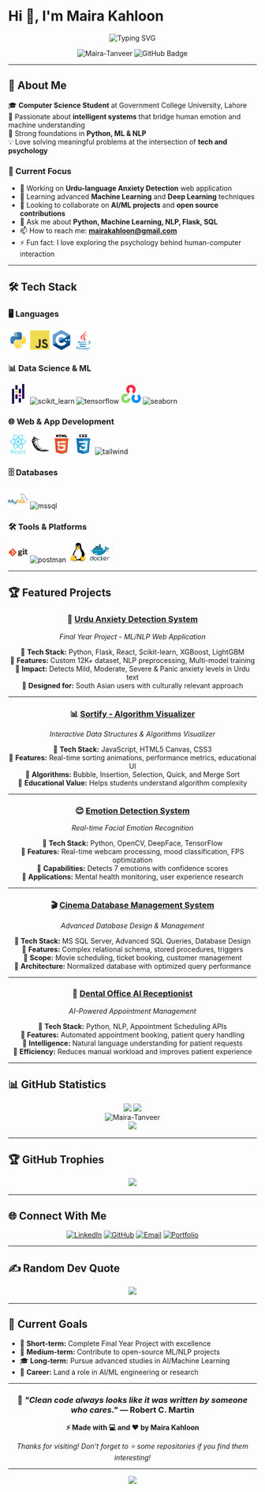 # Hi 👋, I'm Maira Kahloon

<div align="center">
  <img src="https://readme-typing-svg.herokuapp.com?font=Fira+Code&pause=1000&color=2196F3&center=true&vCenter=true&width=435&lines=Computer+Science+Student;Python+Developer;ML+%26+NLP+Enthusiast;Backend+Developer;Final+Year+CS+Student" alt="Typing SVG" />
</div>

<p align="center">
  <img src="https://komarev.com/ghpvc/?username=Maira-Tanveer&label=Profile%20views&color=0e75b6&style=flat" alt="Maira-Tanveer" />
  <img src="https://img.shields.io/github/followers/Maira-Tanveer?label=Followers&style=social" alt="GitHub Badge">
</p>

---

## 💫 About Me

🎓 **Computer Science Student** at Government College University, Lahore  
🧠 Passionate about **intelligent systems** that bridge human emotion and machine understanding  
🐍 Strong foundations in **Python, ML & NLP**  
💡 Love solving meaningful problems at the intersection of **tech and psychology**

### 🚀 Current Focus
- 🔭 Working on **Urdu-language Anxiety Detection** web application
- 🌱 Learning advanced **Machine Learning** and **Deep Learning** techniques  
- 👯 Looking to collaborate on **AI/ML projects** and **open source contributions**
- 💬 Ask me about **Python, Machine Learning, NLP, Flask, SQL**
- 📫 How to reach me: **mairakahloon@gmail.com**
- ⚡ Fun fact: I love exploring the psychology behind human-computer interaction

---

## 🛠️ Tech Stack

### 🖥️ Languages
<p align="left">
  <img src="https://raw.githubusercontent.com/devicons/devicon/master/icons/python/python-original.svg" alt="python" width="40" height="40"/>
  <img src="https://raw.githubusercontent.com/devicons/devicon/master/icons/javascript/javascript-original.svg" alt="javascript" width="40" height="40"/>
  <img src="https://raw.githubusercontent.com/devicons/devicon/master/icons/cplusplus/cplusplus-original.svg" alt="cplusplus" width="40" height="40"/>
  <img src="https://raw.githubusercontent.com/devicons/devicon/master/icons/java/java-original.svg" alt="java" width="40" height="40"/>
</p>

### 📊 Data Science & ML
<p align="left">
  <img src="https://raw.githubusercontent.com/devicons/devicon/2ae2a900d2f041da66e950e4d48052658d850630/icons/pandas/pandas-original.svg" alt="pandas" width="40" height="40"/>
  <img src="https://upload.wikimedia.org/wikipedia/commons/0/05/Scikit_learn_logo_small.svg" alt="scikit_learn" width="40" height="40"/>
  <img src="https://www.vectorlogo.zone/logos/tensorflow/tensorflow-icon.svg" alt="tensorflow" width="40" height="40"/>
  <img src="https://raw.githubusercontent.com/devicons/devicon/master/icons/opencv/opencv-original.svg" alt="opencv" width="40" height="40"/>
  <img src="https://seaborn.pydata.org/_images/logo-mark-lightbg.svg" alt="seaborn" width="40" height="40"/>
</p>

### 🌐 Web & App Development
<p align="left">
  <img src="https://raw.githubusercontent.com/devicons/devicon/master/icons/react/react-original-wordmark.svg" alt="react" width="40" height="40"/>
  <img src="https://raw.githubusercontent.com/devicons/devicon/master/icons/flask/flask-original.svg" alt="flask" width="40" height="40"/>
  <img src="https://raw.githubusercontent.com/devicons/devicon/master/icons/html5/html5-original-wordmark.svg" alt="html5" width="40" height="40"/>
  <img src="https://raw.githubusercontent.com/devicons/devicon/master/icons/css3/css3-original-wordmark.svg" alt="css3" width="40" height="40"/>
  <img src="https://www.vectorlogo.zone/logos/tailwindcss/tailwindcss-icon.svg" alt="tailwind" width="40" height="40"/>
</p>

### 🗄️ Databases
<p align="left">
  <img src="https://raw.githubusercontent.com/devicons/devicon/master/icons/mysql/mysql-original-wordmark.svg" alt="mysql" width="40" height="40"/>
  <img src="https://www.svgrepo.com/show/303229/microsoft-sql-server-logo.svg" alt="mssql" width="40" height="40"/>
</p>

### 🛠️ Tools & Platforms
<p align="left">
  <img src="https://raw.githubusercontent.com/devicons/devicon/master/icons/git/git-original-wordmark.svg" alt="git" width="40" height="40"/>
  <img src="https://www.vectorlogo.zone/logos/getpostman/getpostman-icon.svg" alt="postman" width="40" height="40"/>
  <img src="https://raw.githubusercontent.com/devicons/devicon/master/icons/linux/linux-original.svg" alt="linux" width="40" height="40"/>
  <img src="https://raw.githubusercontent.com/devicons/devicon/master/icons/docker/docker-original-wordmark.svg" alt="docker" width="40" height="40"/>
</p>

---

## 🏆 Featured Projects

<div align="center">

### 🧠 [Urdu Anxiety Detection System](https://github.com/Maira-Tanveer/final-year-project-anxiety-detection)
*Final Year Project - ML/NLP Web Application*

🔹 **Tech Stack:** Python, Flask, React, Scikit-learn, XGBoost, LightGBM  
🔹 **Features:** Custom 12K+ dataset, NLP preprocessing, Multi-model training  
🔹 **Impact:** Detects Mild, Moderate, Severe & Panic anxiety levels in Urdu text  
🔹 **Designed for:** South Asian users with culturally relevant approach

---

### 📊 [Sortify - Algorithm Visualizer](https://github.com/Maira-Tanveer/Sorting-Vizualizer)
*Interactive Data Structures & Algorithms Visualizer*

🔹 **Tech Stack:** JavaScript, HTML5 Canvas, CSS3  
🔹 **Features:** Real-time sorting animations, performance metrics, educational UI  
🔹 **Algorithms:** Bubble, Insertion, Selection, Quick, and Merge Sort  
🔹 **Educational Value:** Helps students understand algorithm complexity

---

### 😊 [Emotion Detection System](https://github.com/Maira-Tanveer/Emotion-Detection-System-DeepFace)
*Real-time Facial Emotion Recognition*

🔹 **Tech Stack:** Python, OpenCV, DeepFace, TensorFlow  
🔹 **Features:** Real-time webcam processing, mood classification, FPS optimization  
🔹 **Capabilities:** Detects 7 emotions with confidence scores  
🔹 **Applications:** Mental health monitoring, user experience research

---

### 🎬 [Cinema Database Management System](https://github.com/Maira-Tanveer/Cinema-Information-Management-System)
*Advanced Database Design & Management*

🔹 **Tech Stack:** MS SQL Server, Advanced SQL Queries, Database Design  
🔹 **Features:** Complex relational schema, stored procedures, triggers  
🔹 **Scope:** Movie scheduling, ticket booking, customer management  
🔹 **Architecture:** Normalized database with optimized query performance

---

### 🏥 [Dental Office AI Receptionist](https://github.com/Maira-Tanveer/Dental-Office-AI-Receptionist)
*AI-Powered Appointment Management*

🔹 **Tech Stack:** Python, NLP, Appointment Scheduling APIs  
🔹 **Features:** Automated appointment booking, patient query handling  
🔹 **Intelligence:** Natural language understanding for patient requests  
🔹 **Efficiency:** Reduces manual workload and improves patient experience

</div>

---

## 📊 GitHub Statistics

<div align="center">
  <img height="180em" src="https://github-readme-stats.vercel.app/api?username=Maira-Tanveer&show_icons=true&theme=radical&include_all_commits=true&count_private=true"/>
  <img height="180em" src="https://github-readme-stats.vercel.app/api/top-langs/?username=Maira-Tanveer&layout=compact&langs_count=8&theme=radical"/>
</div>

<div align="center">
  <img src="https://github-readme-streak-stats.herokuapp.com/?user=Maira-Tanveer&theme=radical" alt="Maira-Tanveer" />
</div>

<div align="center">
  <img src="https://github-readme-activity-graph.vercel.app/graph?username=Maira-Tanveer&theme=react-dark" />
</div>

---

## 🏆 GitHub Trophies
<div align="center">
  <img src="https://github-profile-trophy.vercel.app/?username=Maira-Tanveer&theme=radical&no-frame=false&no-bg=false&margin-w=4" />
</div>

---

## 🌐 Connect With Me

<div align="center">

[![LinkedIn](https://img.shields.io/badge/LinkedIn-0077B5?style=for-the-badge&logo=linkedin&logoColor=white)](https://linkedin.com/in/mairakahloon)
[![GitHub](https://img.shields.io/badge/GitHub-100000?style=for-the-badge&logo=github&logoColor=white)](https://github.com/Maira-Tanveer)
[![Email](https://img.shields.io/badge/Email-D14836?style=for-the-badge&logo=gmail&logoColor=white)](mailto:mairakahloon@example.com)
[![Portfolio](https://img.shields.io/badge/Portfolio-255E63?style=for-the-badge&logo=About.me&logoColor=white)](https://Maira-Tanveer.github.io)

</div>

---

## ✍️ Random Dev Quote
<div align="center">
  <img src="https://quotes-github-readme.vercel.app/api?type=horizontal&theme=radical" />
</div>

---

## 🎯 Current Goals

- 🚀 **Short-term:** Complete Final Year Project with excellence
- 🌟 **Medium-term:** Contribute to open-source ML/NLP projects
- 🎓 **Long-term:** Pursue advanced studies in AI/Machine Learning
- 💼 **Career:** Land a role in AI/ML engineering or research

---

<div align="center">

### 💭 *"Clean code always looks like it was written by someone who cares."* — Robert C. Martin

**⚡ Made with 💻 and ❤️ by Maira Kahloon**

*Thanks for visiting! Don't forget to ⭐ some repositories if you find them interesting!*

</div>

---

<div align="center">
  <img src="https://capsule-render.vercel.app/api?type=waving&color=gradient&height=60&section=footer&width=100" />
</div>
